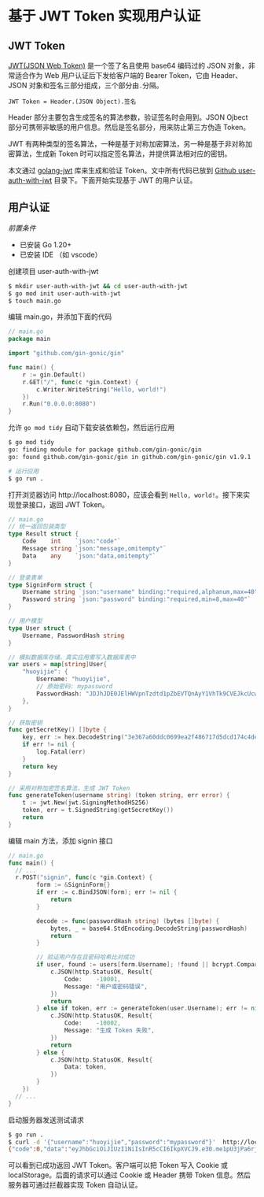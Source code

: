 # 基于 JWT Token 实现用户认证

## JWT Token

[JWT(JSON Web Token)](https://jwt.io/) 是一个签了名且使用 base64 编码过的 JSON 对象，非常适合作为 Web 用户认证后下发给客户端的 Bearer Token，它由 Header、JSON 对象和签名三部分组成，三个部分由`.`分隔。

```
JWT Token = Header.(JSON Object).签名
```

Header 部分主要包含生成签名的算法参数，验证签名时会用到。JSON Ojbect 部分可携带非敏感的用户信息。然后是签名部分，用来防止第三方伪造 Token。

JWT 有两种类型的签名算法，一种是基于对称加密算法，另一种是基于非对称加密算法，生成新 Token 时可以指定签名算法，并提供算法相对应的密钥。

本文通过 [golang-jwt](https://github.com/golang-jwt/jwt) 库来生成和验证 Token。文中所有代码已放到 [Github user-auth-with-jwt](https://github.com/huoyijie/tech-notes-code) 目录下。下面开始实现基于 JWT 的用户认证。

## 用户认证

*前置条件*
* 已安装 Go 1.20+
* 已安装 IDE （如 vscode）

创建项目 user-auth-with-jwt

```bash
$ mkdir user-auth-with-jwt && cd user-auth-with-jwt
$ go mod init user-auth-with-jwt
$ touch main.go
```

编辑 main.go，并添加下面的代码

```go
// main.go
package main

import "github.com/gin-gonic/gin"

func main() {
	r := gin.Default()
	r.GET("/", func(c *gin.Context) {
		c.Writer.WriteString("Hello, world!")
	})
	r.Run("0.0.0.0:8080")
}
```

允许 `go mod tidy` 自动下载安装依赖包，然后运行应用

```bash
$ go mod tidy
go: finding module for package github.com/gin-gonic/gin
go: found github.com/gin-gonic/gin in github.com/gin-gonic/gin v1.9.1

# 运行应用
$ go run .
```

打开浏览器访问 http://localhost:8080，应该会看到 `Hello, world!`。接下来实现登录接口，返回 JWT Token。

```go
// main.go
// 统一返回包装类型
type Result struct {
	Code    int    `json:"code"`
	Message string `json:"message,omitempty"`
	Data    any    `json:"data,omitempty"`
}

// 登录表单
type SigninForm struct {
	Username string `json:"username" binding:"required,alphanum,max=40"`
	Password string `json:"password" binding:"required,min=8,max=40"`
}

// 用户模型
type User struct {
	Username, PasswordHash string
}

// 模拟数据库存储，真实应用需写入数据库表中
var users = map[string]User{
	"huoyijie": {
		Username: "huoyijie",
		// 原始密码: mypassword
		PasswordHash: "JDJhJDE0JElHWVpnTzdtd1pZbEVTQnAyY1VhTk9CVEJkcUcwV2xyMFZaWElKZ25EZlNjM0lqZHllc2E2",
	},
}

// 获取密钥
func getSecretKey() []byte {
	key, err := hex.DecodeString("3e367a60ddc0699ea2f486717d5dcd174c4dee0bcf1855065ab74c348e550b78" /* Load key from somewhere, for example an environment variable */)
	if err != nil {
		log.Fatal(err)
	}
	return key
}

// 采用对称加密签名算法，生成 JWT Token
func generateToken(username string) (token string, err error) {
	t := jwt.New(jwt.SigningMethodHS256)
	token, err = t.SignedString(getSecretKey())
	return
}
```

编辑 main 方法，添加 signin 接口

```go
// main.go
func main() {
  // ...
  r.POST("signin", func(c *gin.Context) {
		form := &SigninForm{}
		if err := c.BindJSON(form); err != nil {
			return
		}

		decode := func(passwordHash string) (bytes []byte) {
			bytes, _ = base64.StdEncoding.DecodeString(passwordHash)
			return
		}

		// 验证用户存在且密码哈希比对成功
		if user, found := users[form.Username]; !found || bcrypt.CompareHashAndPassword(decode(user.PasswordHash), []byte(form.Password)) != nil {
			c.JSON(http.StatusOK, Result{
				Code:    -10001,
				Message: "用户或密码错误",
			})
			return
		} else if token, err := generateToken(user.Username); err != nil {
			c.JSON(http.StatusOK, Result{
				Code:    -10002,
				Message: "生成 Token 失败",
			})
			return
		} else {
			c.JSON(http.StatusOK, Result{
				Data: token,
			})
		}
	})
  // ...
}
```

启动服务器发送测试请求

```bash
$ go run .
$ curl -d '{"username":"huoyijie","password":"mypassword"}'  http://localhost:8080/signin
{"code":0,"data":"eyJhbGciOiJIUzI1NiIsInR5cCI6IkpXVCJ9.e30.me1pU3jPa6rjZ9c7eUVuvoaJvsACgmDE5qZMTCBCOrI"}
```

可以看到已成功返回 JWT Token。客户端可以把 Token 写入 Cookie 或 localStorage。后面的请求可以通过 Cookie 或 Header 携带 Token 信息。然后服务器可通过拦截器实现 Token 自动认证。